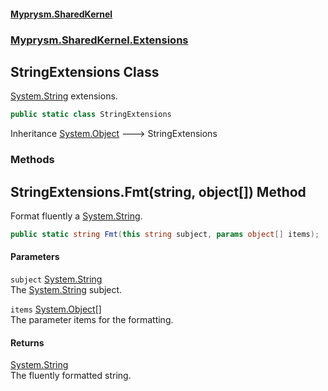 #### [Myprysm.SharedKernel](index.md 'index')
### [Myprysm.SharedKernel.Extensions](index.md#Myprysm_SharedKernel_Extensions 'Myprysm.SharedKernel.Extensions')
## StringExtensions Class
[System.String](https://docs.microsoft.com/en-us/dotnet/api/System.String 'System.String') extensions.  
            
```csharp
public static class StringExtensions
```

Inheritance [System.Object](https://docs.microsoft.com/en-us/dotnet/api/System.Object 'System.Object') &#129106; StringExtensions  
### Methods
<a name='Myprysm_SharedKernel_Extensions_StringExtensions_Fmt(string_object__)'></a>
## StringExtensions.Fmt(string, object[]) Method
Format fluently a [System.String](https://docs.microsoft.com/en-us/dotnet/api/System.String 'System.String').  
```csharp
public static string Fmt(this string subject, params object[] items);
```
#### Parameters
<a name='Myprysm_SharedKernel_Extensions_StringExtensions_Fmt(string_object__)_subject'></a>
`subject` [System.String](https://docs.microsoft.com/en-us/dotnet/api/System.String 'System.String')  
The [System.String](https://docs.microsoft.com/en-us/dotnet/api/System.String 'System.String') subject.
  
<a name='Myprysm_SharedKernel_Extensions_StringExtensions_Fmt(string_object__)_items'></a>
`items` [System.Object](https://docs.microsoft.com/en-us/dotnet/api/System.Object 'System.Object')[[]](https://docs.microsoft.com/en-us/dotnet/api/System.Array 'System.Array')  
The parameter items for the formatting.
  
#### Returns
[System.String](https://docs.microsoft.com/en-us/dotnet/api/System.String 'System.String')  
The fluently formatted string.
  
